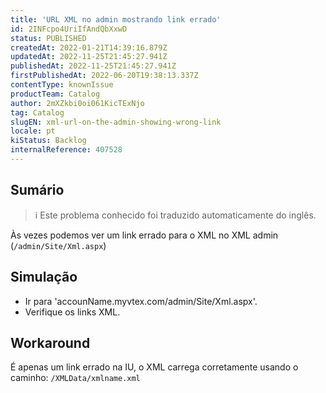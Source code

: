 ```yaml
---
title: 'URL XML no admin mostrando link errado'
id: 2INFcpo4UriIfAndQbXxwD
status: PUBLISHED
createdAt: 2022-01-21T14:39:16.879Z
updatedAt: 2022-11-25T21:45:27.941Z
publishedAt: 2022-11-25T21:45:27.941Z
firstPublishedAt: 2022-06-20T19:38:13.337Z
contentType: knownIssue
productTeam: Catalog
author: 2mXZkbi0oi061KicTExNjo
tag: Catalog
slugEN: xml-url-on-the-admin-showing-wrong-link
locale: pt
kiStatus: Backlog
internalReference: 407528
---
```


## Sumário

>ℹ️ Este problema conhecido foi traduzido automaticamente do inglês.


Às vezes podemos ver um link errado para o XML no XML admin (`/admin/Site/Xml.aspx`)



## Simulação


- Ir para 'accounName.myvtex.com/admin/Site/Xml.aspx'.
- Verifique os links XML.



## Workaround


É apenas um link errado na IU, o XML carrega corretamente usando o caminho: `/XMLData/xmlname.xml`

